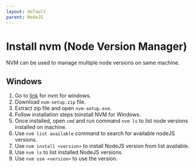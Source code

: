```yaml
---
layout: default
parent: NodeJS
---
```

# Install nvm (Node Version Manager)

NVM can be used to manage multiple node versions on same machine.

## Windows

1. Go to [link](https://github.com/coreybutler/nvm-windows/releases) for nvm for windows.
2. Download `nvm-setup.zip` file.
3. Extract zip file and open `nvm-setup.exe`.
4. Follow installation steps toinstall  NVM for Windows.
5. Once installed, open `cmd` and run command `nvm ls` to list node versions installed on machine.
6. Use `nvm list available` command to search for available nodeJS versions.
7. Use `nvm install <version>` to install NodeJS version from list available.
8. Use `nvm ls` to list installed NodeJS versions.
9. Use `nvm use <version>` to use the version.
